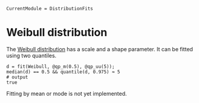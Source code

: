 ```@meta
CurrentModule = DistributionFits
```

# Weibull distribution

The [Weibull distribution](https://juliastats.org/Distributions.jl/stable/univariate/#Distributions.Weibull) has a scale and a shape parameter.
It can be fitted using two quantiles.

```jldoctest; output = false, setup = :(using DistributionFits,Optim)
d = fit(Weibull, @qp_m(0.5), @qp_uu(5));
median(d) == 0.5 && quantile(d, 0.975) ≈ 5
# output
true
```

Fitting by mean or mode is not yet implemented.

